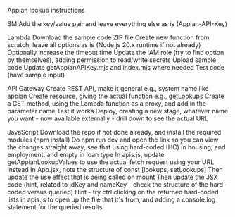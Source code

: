 Appian lookup instructions

SM
Add the key/value pair and leave everything else as is (Appian-API-Key)

Lambda
Download the sample code ZIP file
Create new function from scratch, leave all options as is (Node.js 20.x runtime if not already)
Optionally increase the timeout time
Update the IAM role (try to find option by themselves), adding permission to read/write secrets
Upload sample code 
Update getAppianAPIKey.mjs and index.mjs where needed
Test code (have sample input)

API Gateway
Create REST API, make it general e.g., system name like appian
Create resource, giving the actual function e.g., getLookups
Create a GET method, using the Lambda function as a proxy, and add in the parameter name
Test it works
Deploy, creating a new stage, whatever name you want - now available externally - drill down to see the actual URL

JavaScript
Download the repo if not done already, and install the required modules (npm install)
Do npm run dev and open the link so you can view the changes straight away, see that using hard-coded (HC) in housing, and employment, and empty in loan type
In apis.js, update getAppianLookupValues to use the actual fetch request using your URL instead
In App.jsx, note the structure of const [lookups, setLookups]
Then update the use effect that is being called on mount 
Then update the JSX code (hint, related to idKey and nameKey - check the structure of the hard-coded versus queried)
Hint - try ctrl clicking on the returned hard-coded lists in apis.js to open up the file that it's from, and adding a console.log statement for the queried results
